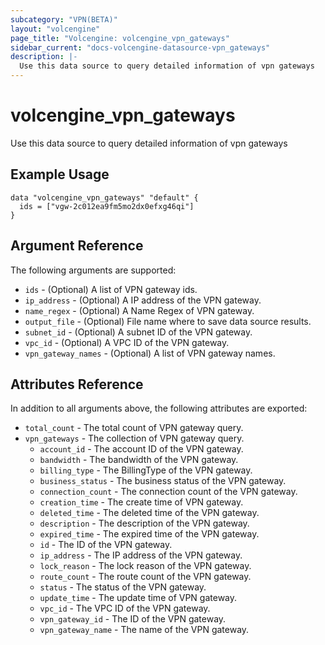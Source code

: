 ```yaml
---
subcategory: "VPN(BETA)"
layout: "volcengine"
page_title: "Volcengine: volcengine_vpn_gateways"
sidebar_current: "docs-volcengine-datasource-vpn_gateways"
description: |-
  Use this data source to query detailed information of vpn gateways
---
```

# volcengine_vpn_gateways
Use this data source to query detailed information of vpn gateways
## Example Usage
```hcl
data "volcengine_vpn_gateways" "default" {
  ids = ["vgw-2c012ea9fm5mo2dx0efxg46qi"]
}
```
## Argument Reference
The following arguments are supported:
* `ids` - (Optional) A list of VPN gateway ids.
* `ip_address` - (Optional) A IP address of the VPN gateway.
* `name_regex` - (Optional) A Name Regex of VPN gateway.
* `output_file` - (Optional) File name where to save data source results.
* `subnet_id` - (Optional) A subnet ID of the VPN gateway.
* `vpc_id` - (Optional) A VPC ID of the VPN gateway.
* `vpn_gateway_names` - (Optional) A list of VPN gateway names.

## Attributes Reference
In addition to all arguments above, the following attributes are exported:
* `total_count` - The total count of VPN gateway query.
* `vpn_gateways` - The collection of VPN gateway query.
    * `account_id` - The account ID of the VPN gateway.
    * `bandwidth` - The bandwidth of the VPN gateway.
    * `billing_type` - The BillingType of the VPN gateway.
    * `business_status` - The business status of the VPN gateway.
    * `connection_count` - The connection count of the VPN gateway.
    * `creation_time` - The create time of VPN gateway.
    * `deleted_time` - The deleted time of the VPN gateway.
    * `description` - The description of the VPN gateway.
    * `expired_time` - The expired time of the VPN gateway.
    * `id` - The ID of the VPN gateway.
    * `ip_address` - The IP address of the VPN gateway.
    * `lock_reason` - The lock reason of the VPN gateway.
    * `route_count` - The route count of the VPN gateway.
    * `status` - The status of the VPN gateway.
    * `update_time` - The update time of VPN gateway.
    * `vpc_id` - The VPC ID of the VPN gateway.
    * `vpn_gateway_id` - The ID of the VPN gateway.
    * `vpn_gateway_name` - The name of the VPN gateway.



